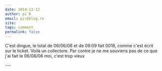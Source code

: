 ```yaml
---
date: 2014-12-12
author: pi R
email: pir@blog.re
site: 
tags: comment
permalink: false
---
```


<p>C'est dingue, le total de 06/06/06 et de 09:09 fait 0018, comme c'est écrit sur le ticket. Voilà un collectore. Par contre je ne me souviens pas de ce que j'ai fait le 06/06/06 moi, c'est trop vieux</p>
---